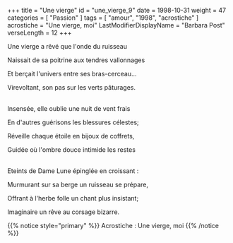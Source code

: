 +++
title = "Une vierge"
id = "une_vierge_9"
date = 1998-10-31
weight = 47
categories = [ "Passion" ]
tags = [ "amour", "1998", "acrostiche" ]
acrostiche = "Une vierge, moi"
LastModifierDisplayName = "Barbara Post"
verseLength = 12
+++

Une vierge a rêvé que l'onde du ruisseau

Naissait de sa poitrine aux tendres vallonnages

Et berçait l'univers entre ses bras-cerceau...

Virevoltant, son pas sur les verts pâturages.

 \
Insensée, elle oublie une nuit de vent frais

En d'autres guérisons les blessures célestes;

Réveille chaque étoile en bijoux de coffrets,

Guidée où l'ombre douce intimide les restes

 \
Eteints de Dame Lune épinglée en croissant :

Murmurant sur sa berge un ruisseau se prépare,

Offrant à l'herbe folle un chant plus insistant;

Imaginaire un rêve au corsage bizarre.

{{% notice style="primary" %}}
Acrostiche : Une vierge, moi
{{% /notice %}}
